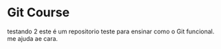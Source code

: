 # Git Course
testando 2
este é um repositorio teste para ensinar como o Git funcional.
me ajuda ae cara.
